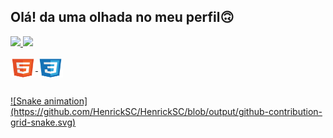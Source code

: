 ## Olá! da uma olhada no meu perfil🙃

<div>
  <a href="https://github.com/HenrickSC">
  <img height="160em" src="https://github-readme-stats.vercel.app/api?username=HenrickSC&show_icons=true&theme=dracula&include_all_commits=true&count_private=true"/>
  <img height="160em" src="https://github-readme-stats.vercel.app/api/top-langs/?username=HenrickSC&layout=compact&langs_count=7&theme=dracula"/>
</div>
  
<div style="display: inline_block"><br>
  <img align="center" alt="Rafa-HTML" height="30" width="40" src="https://raw.githubusercontent.com/devicons/devicon/master/icons/html5/html5-original.svg">
  <img align="center" alt="Rafa-CSS" height="30" width="40" src="https://raw.githubusercontent.com/devicons/devicon/master/icons/css3/css3-original.svg">
</div>
  
  ##
  
<div>
  ![Snake animation](https://github.com/HenrickSC/HenrickSC/blob/output/github-contribution-grid-snake.svg)
</div>


